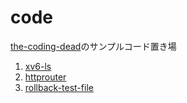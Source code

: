 # code

[the-coding-dead](https://the-coding-dead.github.io/)のサンプルコード置き場

1. [xv6-ls](https://the-coding-dead.github.io/posts/xv6-ls)
2. [httprouter](https://the-coding-dead.github.io/posts/httprouter)
3. [rollback-test-file](https://the-coding-dead.github.io/posts/rollback-test-file)
